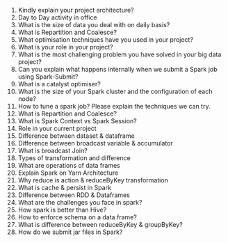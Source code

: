 1. Kindly explain your project architecture?
2. Day to Day activity in office
3. What is the size of data you deal with on daily basis?
4. What is Repartition and Coalesce?
5. What optimisation techniques have you used in your project?
6. What is your role in your project?
7. What is the most challenging problem you have solved in your big data project?
8. Can you explain what happens internally when we submit a Spark job using Spark-Submit?
9. What is a catalyst optimiser?
10. What is the size of your Spark cluster and the configuration of each node?
11. How to tune a spark job? Please explain the techniques we can try.
12. What is Repartition and Coalesce?
13. What is Spark Context vs Spark Session?
14. Role in your current project
15. Difference between dataset & dataframe
16. Difference between broadcast variable & accumulator
17. What is broadcast Join?
18. Types of transformation and difference
19. What are operations of data frames
20. Explain Spark on Yarn Architecture
21. Why reduce is action & reduceByKey transformation
22. What is cache & persist in Spark
23. Difference between RDD & Dataframes
24. What are the challenges you face in spark?
25. How spark is better than Hive?
26. How to enforce schema on a data frame?
27. What is difference between reduceByKey & groupByKey?
28. How do we submit jar files in Spark?
